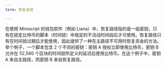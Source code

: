 ```yaml
---
term: 恢复途径

---
```

在使用 Miniscript 的钱包软件（例如 Liana）中，恢复路径指的是一组密钥，只有在锁定比特币的脚本（时间锁）中规定的不活动时间段后才可使用。恢复路径只有在时间锁过期后才能使用，因此提供了一种在主路径不可用时恢复资金的方法。举个例子，一个脚本包含 2 个不同的密钥：密钥 A 授权立即使用比特币，密钥 B 允许在 52,560 个区块的时间锁所定义的延迟后使用比特币。在这个例子中，密钥 A 来自主路径，而密钥 B 来自恢复路径。